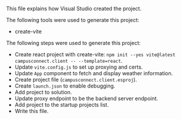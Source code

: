 This file explains how Visual Studio created the project.

The following tools were used to generate this project:
- create-vite

The following steps were used to generate this project:
- Create react project with create-vite: `npm init --yes vite@latest campusconnect.client -- --template=react`.
- Update `vite.config.js` to set up proxying and certs.
- Update `App` component to fetch and display weather information.
- Create project file (`campusconnect.client.esproj`).
- Create `launch.json` to enable debugging.
- Add project to solution.
- Update proxy endpoint to be the backend server endpoint.
- Add project to the startup projects list.
- Write this file.
